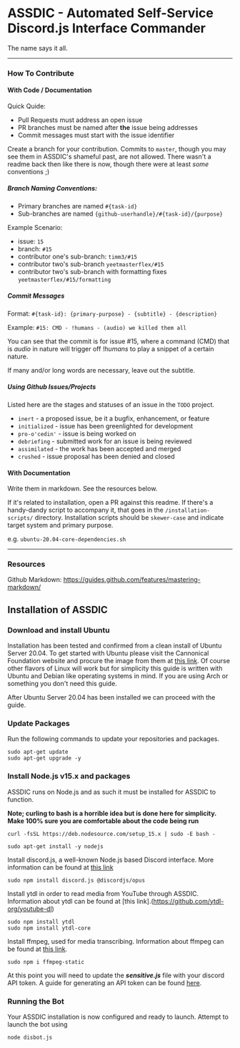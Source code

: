 # ASSDIC - Automated Self-Service Discord.js Interface Commander

The name says it all.

---

### How To Contribute

#### With Code / Documentation

Quick Quide:
* Pull Requests must address an open issue
* PR branches must be named after **the** issue being addresses
* Commit messages must start with the issue identifier

Create a branch for your contribution.
Commits to `master`, though you may see them in ASSDIC's shameful past, are not allowed.
There wasn't a readme back then like there is now, though there were at least _some_ conventions ;)

##### Branch Naming Conventions:
- Primary branches are named `#{task-id}`
- Sub-branches are named `{github-userhandle}/#{task-id}/{purpose}`

Example Scenario:
* issue: `15`
* branch: `#15`
* contributor one's sub-branch: `timm3/#15`
* contributor two's sub-branch `yeetmasterflex/#15`
* contributor two's sub-branch with formatting fixes `yeetmasterflex/#15/formatting`


##### Commit Messages

Format: `#{task-id}: {primary-purpose} - {subtitle} - {description}`

Example: `#15: CMD - !humans - (audio) we killed them all`

You can see that the commit is for issue #15, where a command (CMD) that is _audio_ in nature will trigger off _!humans_ to play a snippet of a certain nature. 

If many and/or long words are necessary, leave out the subtitle.


##### Using Github Issues/Projects
Listed here are the stages and statuses of an issue in the `TODO` project.
* `inert` - a proposed issue, be it a bugfix, enhancement, or feature
* `initialized` - issue has been greenlighted for development
* `pro-o'cedin'` - issue is being worked on
* `debriefing` - submitted work for an issue is being reviewed
* `assimilated` - the work has been accepted and merged
* `crushed` - issue proposal has been denied and closed


#### With Documentation

Write them in markdown. See the resources below.

If it's related to installation, open a PR against this readme.
If there's a handy-dandy script to accompany it, that goes in the `/installation-scripts/` directory.
Installation scripts should be `skewer-case` and indicate target system and primary purpose.

e.g. `ubuntu-20.04-core-dependencies.sh`


---
### Resources

Github Markdown: https://guides.github.com/features/mastering-markdown/

## Installation of ASSDIC
### Download and install Ubuntu
Installation has been tested and confirmed from a clean install of Ubuntu Server 20.04. To get started with Ubuntu please visit the Cannonical Foundation website and procure the image from them at [this link](https://ubuntu.com/download/server). Of course other flavors of Linux will work but for simplicity this guide is written with Ubuntu and Debian like operating systems in mind. If you are using Arch or something you don't need this guide.

After Ubuntu Server 20.04 has been installed we can proceed with the guide.

### Update Packages
Run the following commands to update your repositories and packages.
```
sudo apt-get update
sudo apt-get upgrade -y
```
### Install Node.js v15.x and packages
ASSDIC runs on Node.js and as such it must be installed for ASSDIC to function.

**Note; curling to bash is a horrible idea but is done here for simplicity. Make 100% sure you are comfortable about the code being run**
```
curl -fsSL https://deb.nodesource.com/setup_15.x | sudo -E bash -
```
```
sudo apt-get install -y nodejs
```
>
Install discord.js, a well-known Node.js based Discord interface. More information can be found at [this link]([discord.js](https://discord.js.org/#/))
```
sudo npm install discord.js @discordjs/opus
```
Install ytdl in order to read media from YouTube through ASSDIC. Information about ytdl can be found at [this link].(https://github.com/ytdl-org/youtube-dl)
```
sudo npm install ytdl
sudo npm install ytdl-core
```
 Install ffmpeg, used for media transcribing. Information about ffmpeg can be found at [this link](http://www.ffmpeg.org/).
```
sudo npm i ffmpeg-static
```
 At this point you will need to update the ***sensitive.js*** file with your discord API token. A guide for generating an API token can be found [here](https://www.writebots.com/discord-bot-token/).

### Running the Bot
Your ASSDIC installation is now configured and ready to launch. Attempt to launch the bot using
```
node disbot.js
```
